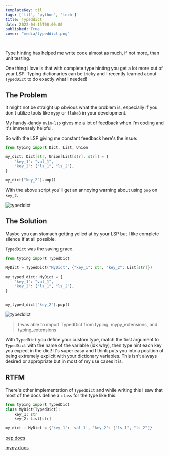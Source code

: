 ```yaml
---
templateKey: til
tags: ['til', 'python', 'tech']
title: Typeddict
date: 2022-04-15T00:00:00
published: True
cover: "media/typeddict.png"

---
```


Type hinting has helped me write code almost as much, if not more, than unit testing.

One thing I love is that with complete type hinting you get a lot more out of your LSP.
Typing dictionaries can be tricky and I recently learned about `TypedDict` to do exactly what I needed!


## The Problem

It might not be straight up obvious what the problem is, especially if you don't utilize tools like `mypy` or `flake8` in your development.

My handy-dandy `nvim-lsp` gives me a lot of feedback when I'm coding and it's immensely helpful.

So with the LSP giving me constant feedback here's the issue:

```python
from typing import Dict, List, Union

my_dict: Dict[str, Union[List[str], str]] = {
    "key_1": "val_1",
    "key_2": ["ls_1", "ls_2"],
}

my_dict["key_2"].pop()
```

With the above script you'll get an annoying warning about using `pop` on `key_2`.


<img src="https://cdn.statically.io/gh/pypeaday/images.pype.dev/main/blog-media/typed-dict-warning.png" alt="typeddict" title="Warning in TypedDict" />


## The Solution

Maybe you can stomach getting yelled at by your LSP but I like complete silence if at all possible.

`TypedDict`  was the saving grace.

```python
from typing import TypedDict

MyDict = TypedDict("MyDict", {"key_1": str, "key_2": List[str]})

my_typed_dict: MyDict = {
    "key_1": "val_1",
    "key_2": ["ls_1", "ls_2"],
}


my_typed_dict["key_2"].pop()
```

<img src="https://cdn.statically.io/gh/pypeaday/images.pype.dev/main/blog-media/typed-dict.png" alt="typeddict" title="A TypedDict" />

> I was able to import TypedDict from typing, mypy_extensions, and typing_extensions

With `TypedDict` you define your custom type, match the first argument to `TypedDict` with the name of the variable (idk why), then type hint each key you expect in the dict!
It's super easy and I think puts you into a position of being extremely explicit with your dictionary variables. 
This isn't always desired or appropriate but in most of my use cases it is.

## RTFM

There's other implementation of `TypedDict` and while writing this I saw that most of the docs define a `class` for the type like this:

```python
from typing import TypedDict
class MyDict(TypedDict):
    key_1: str
    key_2: List[str]

my_dict : MyDict = {'key_1': 'val_1', 'key_2': ["ls_1", "ls_2"]}

```

[pep docs](https://peps.python.org/pep-0589/)

[mypy docs](https://mypy.readthedocs.io/en/latest/more_types.html#typeddict)
